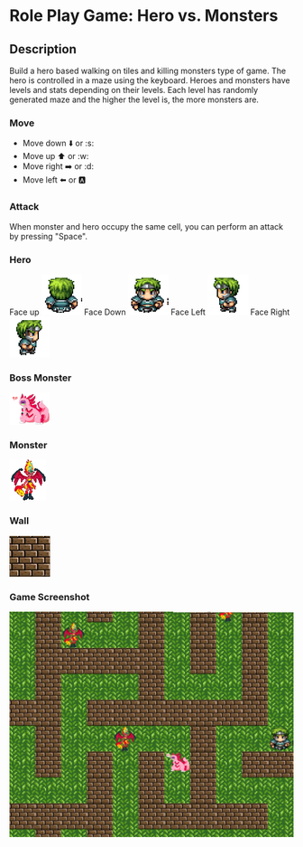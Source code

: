 # Role Play Game: Hero vs. Monsters

## Description
Build a hero based walking on tiles and killing monsters type of game. The hero is controlled in a maze using the keyboard. Heroes and monsters have levels and stats depending on their levels. Each level has randomly generated maze and the higher the level is, the more monsters are.

### Move
- Move down :arrow_down: or :s:
- Move up :arrow_up: or :w:
- Move right :arrow_right: or :d:
- Move left :arrow_left: or :a:

### Attack
When monster and hero occupy the same cell, you can perform an attack by pressing "Space".

### Hero
Face up ![Hero Face Up](src/main/resources/images/hero-up.gif)
Face Down ![Hero Face Down](src/main/resources/images/hero-down.gif)
Face Left ![Hero Face Left](src/main/resources/images/hero-left.gif)
Face Right ![Hero Face Right](src/main/resources/images/hero-right.gif)

### Boss Monster
![Boss Monster](src/main/resources/images/boss.png)

### Monster
![Monster](src/main/resources/images/monster.gif)

### Wall
![Wall](src/main/resources/images/wall.jpg)

### Game Screenshot
![Game Screenshot](src/main/resources/images/Game_Screenshot.png)